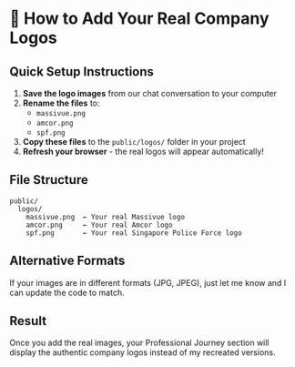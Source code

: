 # 🎨 How to Add Your Real Company Logos

## Quick Setup Instructions

1. **Save the logo images** from our chat conversation to your computer
2. **Rename the files** to:
   - `massivue.png`
   - `amcor.png`
   - `spf.png`
3. **Copy these files** to the `public/logos/` folder in your project
4. **Refresh your browser** - the real logos will appear automatically!

## File Structure
```
public/
  logos/
    massivue.png  ← Your real Massivue logo
    amcor.png     ← Your real Amcor logo  
    spf.png       ← Your real Singapore Police Force logo
```

## Alternative Formats
If your images are in different formats (JPG, JPEG), just let me know and I can update the code to match.

## Result
Once you add the real images, your Professional Journey section will display the authentic company logos instead of my recreated versions.
